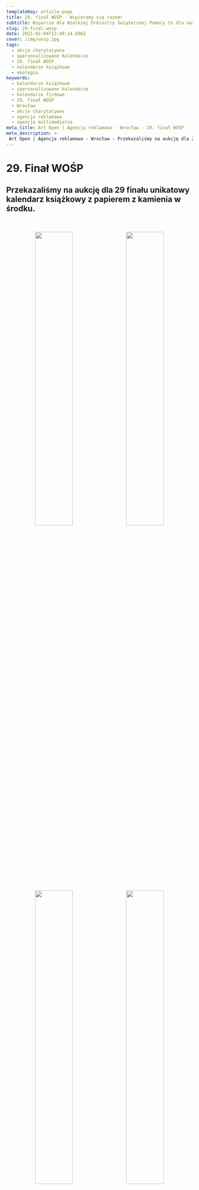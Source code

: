 ```yaml
---
templateKey: article-page
title: 29. finał WOŚP - Wspieramy się razem!
subtitle: Wsparcie dla Wielkiej Orkiestry Świątecznej Pomocy to dla nas oczywistość.
slug: 29-final-wosp
date: 2021-02-04T13:49:14.606Z
cover: /img/wosp.jpg
tags:
  - akcja charytatywna
  - spersonalizowane Kalendarze
  - 29. finał WOŚP
  - kalendarze książkowe
  - ekologia
keywords:
  - kalendarze książkowe
  - spersonalizowane kalendarze
  - kalendarze firmowe
  - 29. finał WOŚP
  - Wrocław
  - akcje charytatywne
  - agencja reklamowa
  - agencja multimedialna
meta_title: Art Open | Agencja reklamowa - Wrocław - 29. finał WOŚP
meta_description: >-
 Art Open | Agencja reklamowa - Wrocław - Przekazaliśmy na aukcję dla 29 finału unikatowy kalendarz książkowy z papierem z kamienia w środku.
---
```

# 29. Finał WOŚP

## Przekazaliśmy na aukcję dla 29 finału unikatowy kalendarz książkowy z papierem z kamienia w środku.

<div style="text-align:center;margin-top:50px">
<img class="oimg" width="45%" src="https://artopen.pl/images/BLOG/Kalendarz_przd_ty.png" />
&nbsp;&nbsp;&nbsp;
<img class="oimg" width="45%" src="https://artopen.pl/images/BLOG/Opakowanie_rodek.png" />
</div>
<br/>
<div style="text-align:center;margin-bottom:50px">
<img class="oimg" width="45%" src="https://artopen.pl/images/BLOG/rodek_1.png" />
&nbsp;&nbsp;&nbsp;
<img class="oimg" width="45%" src="https://artopen.pl/images/BLOG/rodek_2.png" />
</div>


### Dlaczego warto pomagać?

>29 Finał WOŚP odbędzie się 31 stycznia, pomimo pandemii wolontariusze pojawią się z puszkami w całej Polsce. Zebrane pieniądze zostaną przekazane na zakup najnowocześniejszych urządzeń dla ratowania życia i zdrowia dzieci.

Tegoroczna zbiórka skupia się na takich dziedzinach medycyny dziecięcej, jak laryngologia, otolaryngologia i diagnostyka głowy.

W trosce o bezpieczeństwo i skuteczność zabiegów małych pacjentów potrzebne są najnowocześniejsze i bardzo drogie urządzenia medyczne. Zebrane środki będą przekazane na niezbędne wyposażenie sal operacyjnych. Do najważniejszych sprzętów, które są potrzebne należą m.in.: zestawy endoskopów laryngologicznych, endoskopy giętkie, zestawy endoskopów sztywnych do oceny górnych dróg oddechowych, egzoskopy czy lasery diodowe.

Jednym ze sposobów wsparcia inicjatywy jest udział w specjalnych licytacjach. Co roku do akcji włączają się osoby znane, gwiazdy ekranu oraz wiele słynnych firm. Nasza agencja również dołożyła swoją cegiełkę do zbiórki, przekazując na aukcję kalendarz książkowy w designerskim kroju.





### Dbając o środowisko

#### Udział w licytacji na rzecz WOŚP można wziąć na allegro - aukcja trwa do 14 lutego.

Licytowany kalendarz jest kolejną odsłoną możliwości ekologicznych rozwiązań – wnętrze kalendarza zostało wykonane z papieru z kamienia, którego produkcja jest całkowicie ekologiczna - drewno i woda są niepotrzebne. Dodatkowo papier ulega biodegradacji, nadając się do ponownego wykorzystania.

Kamienne wnętrze składa się w 75% z węglanu wapnia i 25% ze spoiwa, w tym żywicy i polietylenu. Obecny w składzie wapń sprawia, że powierzchnia kartki jest naturalnie biała, gładka, wręcz aksamitna w dotyku. Niezwykle istotnym walorem papieru kamiennego jest jego wysoka odporność na rozdarcia i działanie wilgoci. Po zalaniu kartki np. herbatą czy wodą, notatki nie rozmazują się, a papier w dalszym ciągu nadaje się do pisania.
